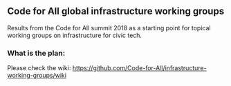 ## Code for All global infrastructure working groups

Results from the Code for All summit 2018 as a starting point for topical working groups on infrastructure for civic tech.

### What is the plan:

Please check the wiki: https://github.com/Code-for-All/infrastructure-working-groups/wiki
